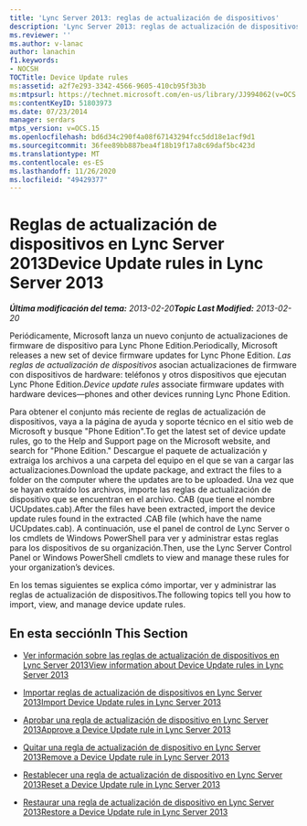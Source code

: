 ```yaml
---
title: 'Lync Server 2013: reglas de actualización de dispositivos'
description: 'Lync Server 2013: reglas de actualización de dispositivos.'
ms.reviewer: ''
ms.author: v-lanac
author: lanachin
f1.keywords:
- NOCSH
TOCTitle: Device Update rules
ms:assetid: a2f7e293-3342-4566-9605-410cb95f3b3b
ms:mtpsurl: https://technet.microsoft.com/en-us/library/JJ994062(v=OCS.15)
ms:contentKeyID: 51803973
ms.date: 07/23/2014
manager: serdars
mtps_version: v=OCS.15
ms.openlocfilehash: bd6d34c290f4a08f67143294fcc5dd18e1acf9d1
ms.sourcegitcommit: 36fee89bb887bea4f18b19f17a8c69daf5bc423d
ms.translationtype: MT
ms.contentlocale: es-ES
ms.lasthandoff: 11/26/2020
ms.locfileid: "49429377"
---
```

# <a name="device-update-rules-in-lync-server-2013"></a><span data-ttu-id="1bc18-103">Reglas de actualización de dispositivos en Lync Server 2013</span><span class="sxs-lookup"><span data-stu-id="1bc18-103">Device Update rules in Lync Server 2013</span></span>

<div data-xmlns="http://www.w3.org/1999/xhtml">

<div class="topic" data-xmlns="http://www.w3.org/1999/xhtml" data-msxsl="urn:schemas-microsoft-com:xslt" data-cs="https://msdn.microsoft.com/">

<div data-asp="https://msdn2.microsoft.com/asp">



</div>

<div id="mainSection">

<div id="mainBody"><span data-ttu-id="1bc18-104">

<span> </span></span><span class="sxs-lookup"><span data-stu-id="1bc18-104">

<span> </span></span></span>

<span data-ttu-id="1bc18-105">_**Última modificación del tema:** 2013-02-20_</span><span class="sxs-lookup"><span data-stu-id="1bc18-105">_**Topic Last Modified:** 2013-02-20_</span></span>

<span data-ttu-id="1bc18-106">Periódicamente, Microsoft lanza un nuevo conjunto de actualizaciones de firmware de dispositivo para Lync Phone Edition.</span><span class="sxs-lookup"><span data-stu-id="1bc18-106">Periodically, Microsoft releases a new set of device firmware updates for Lync Phone Edition.</span></span> <span data-ttu-id="1bc18-107">*Las reglas de actualización de dispositivos* asocian actualizaciones de firmware con dispositivos de hardware: teléfonos y otros dispositivos que ejecutan Lync Phone Edition.</span><span class="sxs-lookup"><span data-stu-id="1bc18-107">*Device update rules* associate firmware updates with hardware devices—phones and other devices running Lync Phone Edition.</span></span>

<span data-ttu-id="1bc18-108">Para obtener el conjunto más reciente de reglas de actualización de dispositivos, vaya a la página de ayuda y soporte técnico en el sitio web de Microsoft y busque "Phone Edition".</span><span class="sxs-lookup"><span data-stu-id="1bc18-108">To get the latest set of device update rules, go to the Help and Support page on the Microsoft website, and search for "Phone Edition."</span></span> <span data-ttu-id="1bc18-109">Descargue el paquete de actualización y extraiga los archivos a una carpeta del equipo en el que se van a cargar las actualizaciones.</span><span class="sxs-lookup"><span data-stu-id="1bc18-109">Download the update package, and extract the files to a folder on the computer where the updates are to be uploaded.</span></span> <span data-ttu-id="1bc18-110">Una vez que se hayan extraído los archivos, importe las reglas de actualización de dispositivo que se encuentran en el archivo. CAB (que tiene el nombre UCUpdates.cab).</span><span class="sxs-lookup"><span data-stu-id="1bc18-110">After the files have been extracted, import the device update rules found in the extracted .CAB file (which have the name UCUpdates.cab).</span></span> <span data-ttu-id="1bc18-111">A continuación, use el panel de control de Lync Server o los cmdlets de Windows PowerShell para ver y administrar estas reglas para los dispositivos de su organización.</span><span class="sxs-lookup"><span data-stu-id="1bc18-111">Then, use the Lync Server Control Panel or Windows PowerShell cmdlets to view and manage these rules for your organization’s devices.</span></span>

<span data-ttu-id="1bc18-112">En los temas siguientes se explica cómo importar, ver y administrar las reglas de actualización de dispositivos.</span><span class="sxs-lookup"><span data-stu-id="1bc18-112">The following topics tell you how to import, view, and manage device update rules.</span></span>

<div>

## <a name="in-this-section"></a><span data-ttu-id="1bc18-113">En esta sección</span><span class="sxs-lookup"><span data-stu-id="1bc18-113">In This Section</span></span>

  - [<span data-ttu-id="1bc18-114">Ver información sobre las reglas de actualización de dispositivos en Lync Server 2013</span><span class="sxs-lookup"><span data-stu-id="1bc18-114">View information about Device Update rules in Lync Server 2013</span></span>](lync-server-2013-view-information-about-device-update-rules.md)

  - [<span data-ttu-id="1bc18-115">Importar reglas de actualización de dispositivos en Lync Server 2013</span><span class="sxs-lookup"><span data-stu-id="1bc18-115">Import Device Update rules in Lync Server 2013</span></span>](lync-server-2013-import-device-update-rules.md)

  - [<span data-ttu-id="1bc18-116">Aprobar una regla de actualización de dispositivo en Lync Server 2013</span><span class="sxs-lookup"><span data-stu-id="1bc18-116">Approve a Device Update rule in Lync Server 2013</span></span>](lync-server-2013-approve-a-device-update-rule.md)

  - [<span data-ttu-id="1bc18-117">Quitar una regla de actualización de dispositivo en Lync Server 2013</span><span class="sxs-lookup"><span data-stu-id="1bc18-117">Remove a Device Update rule in Lync Server 2013</span></span>](lync-server-2013-remove-a-device-update-rule.md)

  - [<span data-ttu-id="1bc18-118">Restablecer una regla de actualización de dispositivo en Lync Server 2013</span><span class="sxs-lookup"><span data-stu-id="1bc18-118">Reset a Device Update rule in Lync Server 2013</span></span>](lync-server-2013-reset-a-device-update-rule.md)

  - [<span data-ttu-id="1bc18-119">Restaurar una regla de actualización de dispositivo en Lync Server 2013</span><span class="sxs-lookup"><span data-stu-id="1bc18-119">Restore a Device Update rule in Lync Server 2013</span></span>](lync-server-2013-restore-a-device-update-rule.md)

<span data-ttu-id="1bc18-120"></div>

</div>

<span> </span>

</div>

</div>

</span><span class="sxs-lookup"><span data-stu-id="1bc18-120"></div>

</div>

<span> </span>

</div>

</div>

</span></span></div>

